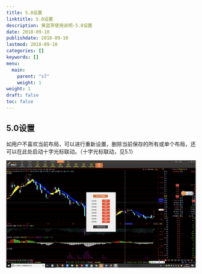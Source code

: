 ```yaml
---
title: 5.0设置
linktitle: 5.0设置
description: 黄蓝带使用说明-5.0设置
date: 2018-09-10
publishdate: 2018-09-10
lastmod: 2018-09-10
categories: []
keywords: []
menu:
  main:
    parent: "s7"
    weight: 1
weight: 1
draft: false
toc: false
---
```



## 5.0设置

如用户不喜欢当前布局，可以进行重新设置，删除当前保存的所有或单个布局，还可以在此处启动十字光标联动。（十字光标联动，见5.1）

![](/assets/hld_setting.png)

